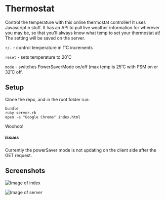 # Thermostat #

Control the temperature with this online thermostat controller! It uses Javascript n stuff. It has an API to pull live weather information for wherever you may be, so that you'll always know what temp to set your thermostat at! The setting will be saved on the server.

``` +/- ``` - control temperature in 1˚C increments

``` reset ``` - sets temperature to 20˚C

``` mode ``` - switches PowerSaverMode on/off (max temp is 25˚C with PSM on or 32˚C off.

## Setup ##

Clone the repo, and in the root folder run:

```
bundle
ruby server.rb
open -a "Google Chrome" index.html  
```

Woohoo!

##### Issues

Currently the powerSaver mode is not updating on the client side after the GET request.

## Screenshots

![Image of index](/images/thermostat_index.png)

![Image of server](/images/thermostat_server.png)
